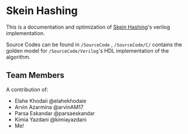 # Skein Hashing 
This is a documentation and optimization of [Skein Hashing](https://en.wikipedia.org/wiki/Skein_(hash_function))'s verilog implementation.

Source Codes can be found in `/SourceCode` , `/SourceCode/C/` contains the golden model for `/SourceCode/Verilog`'s HDL implementation of the algorithm.

## Team Members
A contribution of:
  * Elahe Khodaii @elahekhodaie
  * Arvin Azarmina @arvinAM17
  * Parsa Eskandar @parsaeskandar
  * Kimia Yazdani @kimiayazdani
  * Me!
